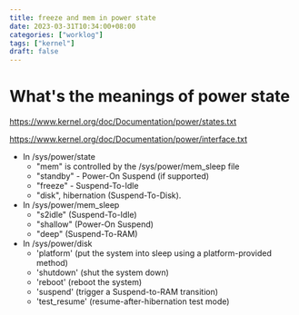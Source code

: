 ```yaml
---
title: freeze and mem in power state 
date: 2023-03-31T10:34:00+08:00
categories: ["worklog"]
tags: ["kernel"]
draft: false
---
```

# What's the meanings of power state

https://www.kernel.org/doc/Documentation/power/states.txt

https://www.kernel.org/doc/Documentation/power/interface.txt

* In /sys/power/state
  - "mem" is controlled by the /sys/power/mem_sleep file
  - "standby" - Power-On Suspend (if supported)
  - "freeze" - Suspend-To-Idle
  - "disk", hibernation (Suspend-To-Disk).
* In /sys/power/mem_sleep
  - "s2idle" (Suspend-To-Idle)
  - "shallow" (Power-On Suspend)
  - "deep" (Suspend-To-RAM)
* In /sys/power/disk
  - 'platform' (put the system into sleep using a platform-provided method)
  - 'shutdown' (shut the system down)
  - 'reboot' (reboot the system)
  - 'suspend' (trigger a Suspend-to-RAM transition)
  - 'test_resume' (resume-after-hibernation test mode)

